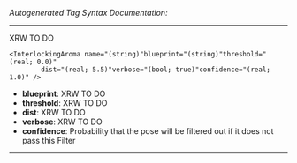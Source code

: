 _Autogenerated Tag Syntax Documentation:_

---
XRW TO DO

```
<InterlockingAroma name="(string)"blueprint="(string)"threshold="(real; 0.0)"
        dist="(real; 5.5)"verbose="(bool; true)"confidence="(real; 1.0)" />
```

-   **blueprint**: XRW TO DO
-   **threshold**: XRW TO DO
-   **dist**: XRW TO DO
-   **verbose**: XRW TO DO
-   **confidence**: Probability that the pose will be filtered out if it does not pass this Filter

---
